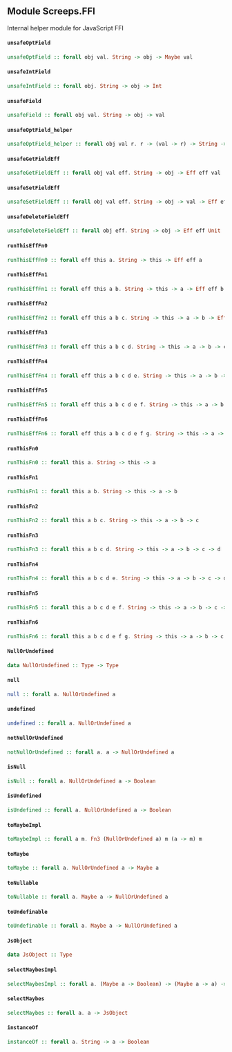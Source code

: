 ## Module Screeps.FFI

Internal helper module for JavaScript FFI

#### `unsafeOptField`

``` purescript
unsafeOptField :: forall obj val. String -> obj -> Maybe val
```

#### `unsafeIntField`

``` purescript
unsafeIntField :: forall obj. String -> obj -> Int
```

#### `unsafeField`

``` purescript
unsafeField :: forall obj val. String -> obj -> val
```

#### `unsafeOptField_helper`

``` purescript
unsafeOptField_helper :: forall obj val r. r -> (val -> r) -> String -> obj -> r
```

#### `unsafeGetFieldEff`

``` purescript
unsafeGetFieldEff :: forall obj val eff. String -> obj -> Eff eff val
```

#### `unsafeSetFieldEff`

``` purescript
unsafeSetFieldEff :: forall obj val eff. String -> obj -> val -> Eff eff Unit
```

#### `unsafeDeleteFieldEff`

``` purescript
unsafeDeleteFieldEff :: forall obj eff. String -> obj -> Eff eff Unit
```

#### `runThisEffFn0`

``` purescript
runThisEffFn0 :: forall eff this a. String -> this -> Eff eff a
```

#### `runThisEffFn1`

``` purescript
runThisEffFn1 :: forall eff this a b. String -> this -> a -> Eff eff b
```

#### `runThisEffFn2`

``` purescript
runThisEffFn2 :: forall eff this a b c. String -> this -> a -> b -> Eff eff c
```

#### `runThisEffFn3`

``` purescript
runThisEffFn3 :: forall eff this a b c d. String -> this -> a -> b -> c -> Eff eff d
```

#### `runThisEffFn4`

``` purescript
runThisEffFn4 :: forall eff this a b c d e. String -> this -> a -> b -> c -> d -> Eff eff e
```

#### `runThisEffFn5`

``` purescript
runThisEffFn5 :: forall eff this a b c d e f. String -> this -> a -> b -> c -> d -> e -> Eff eff f
```

#### `runThisEffFn6`

``` purescript
runThisEffFn6 :: forall eff this a b c d e f g. String -> this -> a -> b -> c -> d -> e -> f -> Eff eff g
```

#### `runThisFn0`

``` purescript
runThisFn0 :: forall this a. String -> this -> a
```

#### `runThisFn1`

``` purescript
runThisFn1 :: forall this a b. String -> this -> a -> b
```

#### `runThisFn2`

``` purescript
runThisFn2 :: forall this a b c. String -> this -> a -> b -> c
```

#### `runThisFn3`

``` purescript
runThisFn3 :: forall this a b c d. String -> this -> a -> b -> c -> d
```

#### `runThisFn4`

``` purescript
runThisFn4 :: forall this a b c d e. String -> this -> a -> b -> c -> d -> e
```

#### `runThisFn5`

``` purescript
runThisFn5 :: forall this a b c d e f. String -> this -> a -> b -> c -> d -> e -> f
```

#### `runThisFn6`

``` purescript
runThisFn6 :: forall this a b c d e f g. String -> this -> a -> b -> c -> d -> e -> f -> g
```

#### `NullOrUndefined`

``` purescript
data NullOrUndefined :: Type -> Type
```

#### `null`

``` purescript
null :: forall a. NullOrUndefined a
```

#### `undefined`

``` purescript
undefined :: forall a. NullOrUndefined a
```

#### `notNullOrUndefined`

``` purescript
notNullOrUndefined :: forall a. a -> NullOrUndefined a
```

#### `isNull`

``` purescript
isNull :: forall a. NullOrUndefined a -> Boolean
```

#### `isUndefined`

``` purescript
isUndefined :: forall a. NullOrUndefined a -> Boolean
```

#### `toMaybeImpl`

``` purescript
toMaybeImpl :: forall a m. Fn3 (NullOrUndefined a) m (a -> m) m
```

#### `toMaybe`

``` purescript
toMaybe :: forall a. NullOrUndefined a -> Maybe a
```

#### `toNullable`

``` purescript
toNullable :: forall a. Maybe a -> NullOrUndefined a
```

#### `toUndefinable`

``` purescript
toUndefinable :: forall a. Maybe a -> NullOrUndefined a
```

#### `JsObject`

``` purescript
data JsObject :: Type
```

#### `selectMaybesImpl`

``` purescript
selectMaybesImpl :: forall a. (Maybe a -> Boolean) -> (Maybe a -> a) -> a -> JsObject
```

#### `selectMaybes`

``` purescript
selectMaybes :: forall a. a -> JsObject
```

#### `instanceOf`

``` purescript
instanceOf :: forall a. String -> a -> Boolean
```



